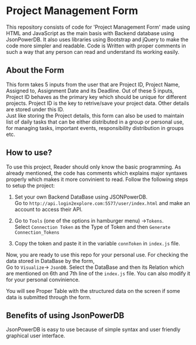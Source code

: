 # Project Management Form
 
This repository consists of code for 'Project Management Form' made using HTML and JavaScript as the main basis with Backend database using JsonPowerDB. It also uses libraries using Bootstrap and jQuery to make the code more simpler and readable. 
Code is Written with proper comments in such a way that any person can read and understand its working easily.

## About the Form

This form takes 5 inputs from the user that are Project ID, Project Name, Assigned to, Assignment Date and its Deadline. Out of these 5 inputs, Project ID behaves as the primary key which should be unique for different projects. Project ID is the key to retrive/save your project data. Other details are stored under this ID.  
Just like storing the Project details, this form can also be used to maintain list of daily tasks that can be either distributed in a group or personal use, for managing tasks, important events, responsibility distribution in groups etc.

## How to use?

To use this project, Reader should only know the basic programming. As already mentioned, the code has comments which explains major syntaxes properly which makes it more convinient to read. Follow the following steps to setup the project:  

1. Set your own Backend DataBase using JSONPowerDB.  
Go to `http://api.login2explore.com:5577/user/index.html` and make an account to access their API.

2. Go to `Tools` (one of the options in hamburger menu) ->`Tokens`.  
Select `Connection Token` as the Type of Token and then `Generate Connection_Tokens`

3. Copy the token and paste it in the variable `connToken` in `index.js` file.

Now, you are ready to use this repo for your personal use. For checking the data stored in DataBase by the form,  
Go to `Visualize`-> `JsonDB`. 
Select the DataBase and then its Relation which are mentioned on 6th and 7th line of the `index.js` file. You can also modify it for your personal convinience.  

You will see Proper Table with the structured data on the screen if some data is submitted through the form.

## Benefits of using JsonPowerDB

JsonPowerDB is easy to use because of simple syntax and user friendly graphical user interface.